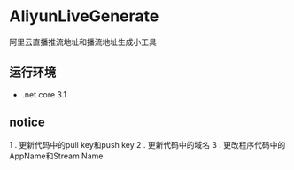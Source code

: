 # AliyunLiveGenerate
阿里云直播推流地址和播流地址生成小工具

## 运行环境
- .net core 3.1

## notice
1 . 更新代码中的pull key和push key
2 . 更新代码中的域名
3 . 更改程序代码中的AppName和Stream Name
